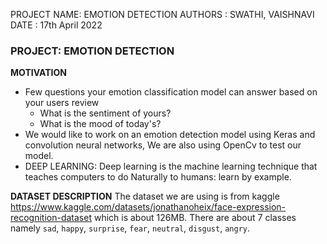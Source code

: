 PROJECT NAME: EMOTION DETECTION
AUTHORS : SWATHI, VAISHNAVI
DATE : 17th April 2022

### PROJECT: EMOTION DETECTION
**MOTIVATION**
* Few questions your emotion classification model can answer based on your users review
  * What is the sentiment of yours?
  * What is the mood of today's?
* We would like to work on an emotion detection model using Keras and convolution neural networks, We are also using OpenCv to test our model.
* DEEP LEARNING: Deep learning is the machine learning technique that teaches computers to do Naturally to humans: learn by example.

**DATASET DESCRIPTION**
The dataset we are using is from kaggle https://www.kaggle.com/datasets/jonathanoheix/face-expression-recognition-dataset which is about 126MB. There are about 7 classes namely `sad`,  `happy`, `surprise`, `fear`, `neutral`, `disgust`, `angry`. 
 